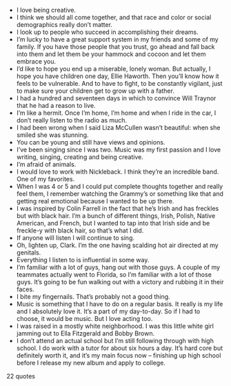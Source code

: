  - I love being creative.
 - I think we should all come together, and that race and color or social demographics really don’t matter.
 - I look up to people who succeed in accomplishing their dreams.
 - I’m lucky to have a great support system in my friends and some of my family. If you have those people that you trust, go ahead and fall back into them and let them be your hammock and cocoon and let them embrace you.
 - I’d like to hope you end up a miserable, lonely woman. But actually, I hope you have children one day, Ellie Haworth. Then you’ll know how it feels to be vulnerable. And to have to fight, to be constantly vigilant, just to make sure your children get to grow up with a father.
 - I had a hundred and seventeen days in which to convince Will Traynor that he had a reason to live.
 - I’m like a hermit. Once I’m home, I’m home and when I ride in the car, I don’t really listen to the radio as much.
 - I had been wrong when I said Liza McCullen wasn’t beautiful: when she smiled she was stunning.
 - You can be young and still have views and opinions.
 - I’ve been singing since I was two. Music was my first passion and I love writing, singing, creating and being creative.
 - I’m afraid of animals.
 - I would love to work with Nickleback. I think they’re an incredible band. One of my favorites.
 - When I was 4 or 5 and I could put complete thoughts together and really feel them, I remember watching the Grammy’s or something like that and getting real emotional because I wanted to be up there.
 - I was inspired by Colin Farrell in the fact that he’s Irish and has freckles but with black hair. I’m a bunch of different things, Irish, Polish, Native American, and French, but I wanted to tap into that Irish side and be freckle-y with black hair, so that’s what I did.
 - If anyone will listen I will continue to sing.
 - Oh, lighten up, Clark. I’m the one having scalding hot air directed at my genitals.
 - Everything I listen to is influential in some way.
 - I’m familiar with a lot of guys, hang out with those guys. A couple of my teammates actually went to Florida, so I’m familiar with a lot of those guys. It’s going to be fun walking out with a victory and rubbing it in their faces.
 - I bite my fingernails. That’s probably not a good thing.
 - Music is something that I have to do on a regular basis. It really is my life and I absolutely love it. It’s a part of my day-to-day. So if I had to choose, it would be music. But I love acting too.
 - I was raised in a mostly white neighborhood. I was this little white girl jamming out to Ella Fitzgerald and Bobby Brown.
 - I don’t attend an actual school but I’m still following through with high school. I do work with a tutor for about six hours a day. It’s hard core but definitely worth it, and it’s my main focus now – finishing up high school before I release my new album and apply to college.

22 quotes